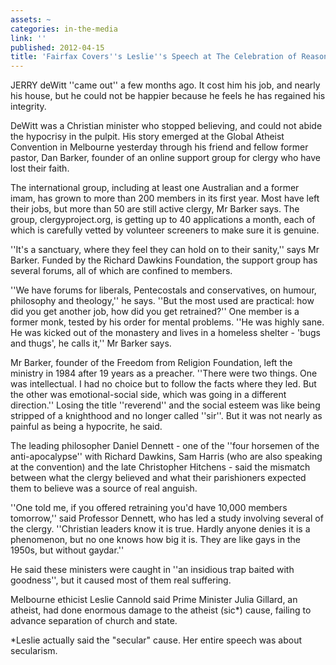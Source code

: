 ```yaml
---
assets: ~
categories: in-the-media
link: ''
published: 2012-04-15
title: 'Fairfax Covers''s Leslie''s Speech at The Celebration of Reason '
---
```

JERRY deWitt ''came out'' a few months ago. It cost him his job, and nearly his house, but he could not be happier because he feels he has regained his integrity.

DeWitt was a Christian minister who stopped believing, and could not abide the hypocrisy in the pulpit. His story emerged at the Global Atheist Convention in Melbourne yesterday through his friend and fellow former pastor, Dan Barker, founder of an online support group for clergy who have lost their faith.

The international group, including at least one Australian and a former imam, has grown to more than 200 members in its first year. Most have left their jobs, but more than 50 are still active clergy, Mr Barker says. The group, clergyproject.org, is getting up to 40 applications a month, each of which is carefully vetted by volunteer screeners to make sure it is genuine.

''It's a sanctuary, where they feel they can hold on to their sanity,'' says Mr Barker. Funded by the Richard Dawkins Foundation, the support group has several forums, all of which are confined to members.

''We have forums for liberals, Pentecostals and conservatives, on humour, philosophy and theology,'' he says. ''But the most used are practical: how did you get another job, how did you get retrained?'' One member is a former monk, tested by his order for mental problems. ''He was highly sane. He was kicked out of the monastery and lives in a homeless shelter - 'bugs and thugs', he calls it,'' Mr Barker says.

Mr Barker, founder of the Freedom from Religion Foundation, left the ministry in 1984 after 19 years as a preacher. ''There were two things. One was intellectual. I had no choice but to follow the facts where they led. But the other was emotional-social side, which was going in a different direction.'' Losing the title ''reverend'' and the social esteem was like being stripped of a knighthood and no longer called ''sir''. But it was not nearly as painful as being a hypocrite, he said.

The leading philosopher Daniel Dennett - one of the ''four horsemen of the anti-apocalypse'' with Richard Dawkins, Sam Harris (who are also speaking at the convention) and the late Christopher Hitchens - said the mismatch between what the clergy believed and what their parishioners expected them to believe was a source of real anguish.

''One told me, if you offered retraining you'd have 10,000 members tomorrow,'' said Professor Dennett, who has led a study involving several of the clergy. ''Christian leaders know it is true. Hardly anyone denies it is a phenomenon, but no one knows how big it is. They are like gays in the 1950s, but without gaydar.''

He said these ministers were caught in ''an insidious trap baited with goodness'', but it caused most of them real suffering.

Melbourne ethicist Leslie Cannold said Prime Minister Julia Gillard, an atheist, had done enormous damage to the atheist (sic*) cause, failing to advance separation of church and state.

*Leslie actually said the "secular" cause. Her entire speech was about secularism. 
